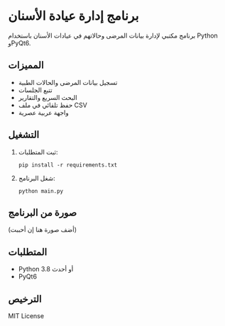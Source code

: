 # برنامج إدارة عيادة الأسنان

برنامج مكتبي لإدارة بيانات المرضى وحالاتهم في عيادات الأسنان باستخدام Python وPyQt6.

## المميزات
- تسجيل بيانات المرضى والحالات الطبية
- تتبع الجلسات
- البحث السريع والتقارير
- حفظ تلقائي في ملف CSV
- واجهة عربية عصرية

## التشغيل
1. ثبت المتطلبات:
   ```
   pip install -r requirements.txt
   ```
2. شغل البرنامج:
   ```
   python main.py
   ```

## صورة من البرنامج
(أضف صورة هنا إن أحببت)

## المتطلبات
- Python 3.8 أو أحدث
- PyQt6

## الترخيص
MIT License 